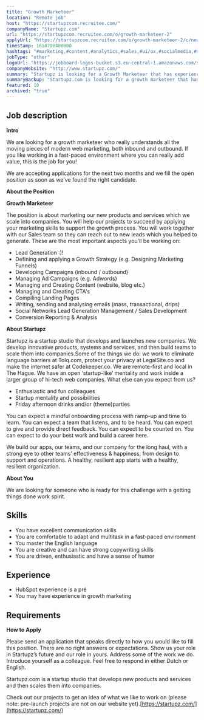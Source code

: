 ```yaml
---
title: "Growth Marketeer"
location: "Remote job"
host: "https://startupzcom.recruitee.com/"
companyName: "Startupz.com"
url: "https://startupzcom.recruitee.com/o/growth-marketeer-2"
applyUrl: "https://startupzcom.recruitee.com/o/growth-marketeer-2/c/new"
timestamp: 1618790400000
hashtags: "#marketing,#content,#analytics,#sales,#ui/ux,#socialmedia,#management,#operations,#analysis,#office"
jobType: "other"
logoUrl: "https://jobboard-logos-bucket.s3.eu-central-1.amazonaws.com/startupz-com"
companyWebsite: "http://www.startupz.com/"
summary: "Startupz is looking for a Growth Marketeer that has experience in: #marketing, #sales, #ui/ux."
summaryBackup: "Startupz.com is looking for a growth marketeer that has experience in: #marketing, #sales, #ui/ux."
featured: 10
archived: "true"
---
```


## Job description

**Intro**

We are looking for a growth marketeer who really understands all the moving pieces of modern web marketing, both inbound and outbound. If you like working in a fast-paced environment where you can really add value, this is the job for you!

We are accepting applications for the next two months and we fill the open position as soon as we’ve found the right candidate.

**About the Position**

**Growth Marketeer**

The position is about marketing our new products and services which we scale into companies. You will help our projects to succeed by applying your marketing skills to support the growth process. You will work together with our Sales team so they can reach out to new leads which you helped to generate. These are the most important aspects you’ll be working on:

*   Lead Generation :)!
*   Defining and applying a Growth Strategy (e.g. Designing Marketing Funnels)
*   Developing Campaigns (inbound / outbound)
*   Managing Ad Campaigns (e.g. Adwords)
*   Managing and Creating Content (website, blog etc.)
*   Managing and Creating CTA's
*   Compiling Landing Pages
*   Writing, sending and analysing emails (mass, transactional, drips)
*   Social Networks Lead Generation Management / Sales Development
*   Conversion Reporting & Analysis

**About Startupz**

Startupz is a startup studio that develops and launches new companies. We develop innovative products, systems and services, and then build teams to scale them into companies.Some of the things we do: we work to eliminate language barriers at Tolq.com, protect your privacy at LegalSite.co and make the internet safer at Codekeeper.co. We are remote-first and local in The Hague. We have an open ‘startup-like’ mentality and work inside a larger group of hi-tech web companies. What else can you expect from us?

*   Enthusiastic and fun colleagues
*   Startup mentality and possibilities
*   Friday afternoon drinks and/or (theme)parties

You can expect a mindful onboarding process with ramp-up and time to learn. You can expect a team that listens, and to be heard. You can expect to give and provide direct feedback. You can expect to be counted on. You can expect to do your best work and build a career here.

We build our apps, our teams, and our company for the long haul, with a strong eye to other teams’ effectiveness & happiness, from design to support and operations. A healthy, resilient app starts with a healthy, resilient organization.

**About You**

We are looking for someone who is ready for this challenge with a getting things done work spirit.

## Skills

*   You have excellent communication skills
*   You are comfortable to adapt and multitask in a fast-paced environment
*   You master the English language
*   You are creative and can have strong copywriting skills
*   You are driven, enthusiastic and have a sense of humor

## Experience

*   HubSpot experience is a pré
*   You may have experience in growth marketing

## Requirements

**How to Apply**

Please send an application that speaks directly to how you would like to fill this position. There are no right answers or expectations. Show us your role in Startupz’s future and our role in yours. Address some of the work we do. Introduce yourself as a colleague. Feel free to respond in either Dutch or English.

Startupz.com is a startup studio that develops new products and services and then scales them into companies.

Check out our projects to get an idea of what we like to work on (please note: pre-launch projects are not on our website yet).[https://startupz.com/](https://startupz.com/)
